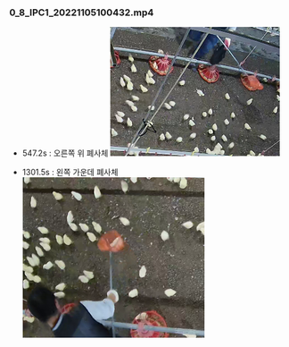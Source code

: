 ### 0_8_IPC1_20221105100432.mp4
- 547.2s : 오른쪽 위 폐사체
![폐사체 1](image.png)

- 1301.5s : 왼쪽 가운데 폐사체
![폐사체 2](image-1.png)